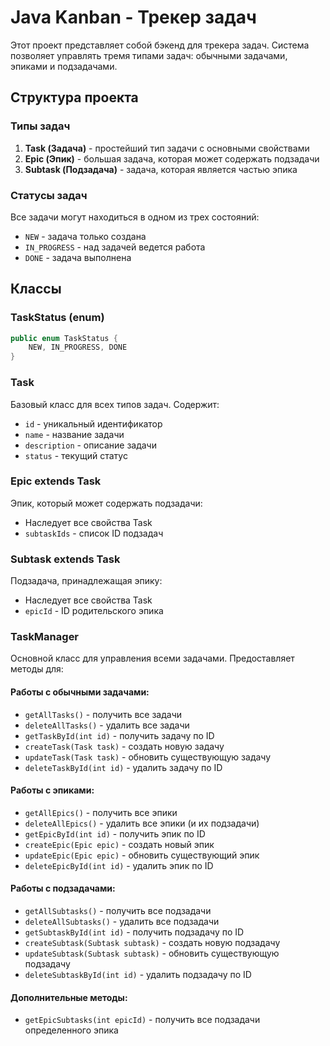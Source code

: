 # Java Kanban - Трекер задач

Этот проект представляет собой бэкенд для трекера задач. Система позволяет управлять тремя типами задач: обычными задачами, эпиками и подзадачами.

## Структура проекта

### Типы задач

1. **Task (Задача)** - простейший тип задачи с основными свойствами
2. **Epic (Эпик)** - большая задача, которая может содержать подзадачи
3. **Subtask (Подзадача)** - задача, которая является частью эпика

### Статусы задач

Все задачи могут находиться в одном из трех состояний:
- `NEW` - задача только создана
- `IN_PROGRESS` - над задачей ведется работа  
- `DONE` - задача выполнена



## Классы

### TaskStatus (enum)
```java
public enum TaskStatus {
    NEW, IN_PROGRESS, DONE
}
```

### Task
Базовый класс для всех типов задач. Содержит:
- `id` - уникальный идентификатор
- `name` - название задачи
- `description` - описание задачи
- `status` - текущий статус

### Epic extends Task
Эпик, который может содержать подзадачи:
- Наследует все свойства Task
- `subtaskIds` - список ID подзадач

### Subtask extends Task
Подзадача, принадлежащая эпику:
- Наследует все свойства Task
- `epicId` - ID родительского эпика

### TaskManager
Основной класс для управления всеми задачами. Предоставляет методы для:

#### Работы с обычными задачами:
- `getAllTasks()` - получить все задачи
- `deleteAllTasks()` - удалить все задачи
- `getTaskById(int id)` - получить задачу по ID
- `createTask(Task task)` - создать новую задачу
- `updateTask(Task task)` - обновить существующую задачу
- `deleteTaskById(int id)` - удалить задачу по ID

#### Работы с эпиками:
- `getAllEpics()` - получить все эпики
- `deleteAllEpics()` - удалить все эпики (и их подзадачи)
- `getEpicById(int id)` - получить эпик по ID
- `createEpic(Epic epic)` - создать новый эпик
- `updateEpic(Epic epic)` - обновить существующий эпик
- `deleteEpicById(int id)` - удалить эпик по ID

#### Работы с подзадачами:
- `getAllSubtasks()` - получить все подзадачи
- `deleteAllSubtasks()` - удалить все подзадачи
- `getSubtaskById(int id)` - получить подзадачу по ID
- `createSubtask(Subtask subtask)` - создать новую подзадачу
- `updateSubtask(Subtask subtask)` - обновить существующую подзадачу
- `deleteSubtaskById(int id)` - удалить подзадачу по ID

#### Дополнительные методы:
- `getEpicSubtasks(int epicId)` - получить все подзадачи определенного эпика

